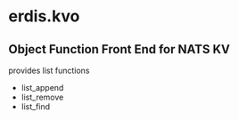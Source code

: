 # erdis.kvo
Object Function Front End for NATS KV
---
provides list functions <br>
<ul>
  <li>list_append</li>
  <li>list_remove</li>
  <li>list_find</li>
</ul>
